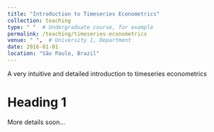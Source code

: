 ```yaml
---
title: "Introduction to Timeseries Econometrics"
collection: teaching
type: " "  # Undergraduate course, for example
permalink: /teaching/timeseries-econometrics
venue: " ",  # University 1, Department
date: 2016-01-01
location: "São Paulo, Brazil"
---
```


A very intuitive and detailed introduction to timeseries econometrics

# Heading 1
More details soon...
